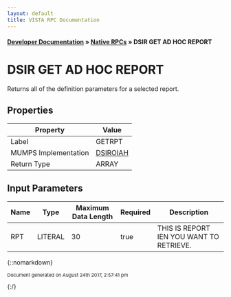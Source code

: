 ```yaml
---
layout: default
title: VISTA RPC Documentation
---
```


#### [Developer Documentation](../index) &#187; [Native RPCs](TableOfContents) &#187; DSIR GET AD HOC REPORT<br/>
# DSIR GET AD HOC REPORT

Returns all of the definition parameters for a selected report. 

## Properties

Property | Value
--- | ---
Label | GETRPT
MUMPS Implementation | [DSIROIAH](http://code.osehra.org/dox/Routine_DSIROIAH_source.html)
Return Type | ARRAY


## Input Parameters

Name | Type | Maximum Data Length | Required | Description
--- | --- | --- | --- | ---
RPT | LITERAL | 30 | true | THIS IS REPORT IEN YOU WANT TO RETRIEVE.



{::nomarkdown} <br/><p style="font-size: 11px">Document generated on August 24th 2017, 2:57:41 pm</p>{:/}